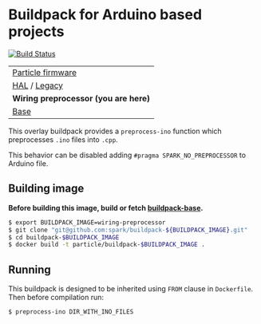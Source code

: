 # Buildpack for Arduino based projects

[![Build Status](https://magnum.travis-ci.com/spark/buildpack-wiring-preprocessor.svg?token=M4rP8W5QPGszZyem6TGE&branch=master)](https://magnum.travis-ci.com/spark/buildpack-wiring-preprocessor)

| |
|---|
|  [Particle firmware](https://github.com/spark/firmware-buildpack-builder)  |
| [HAL](https://github.com/spark/buildpack-hal) / [Legacy](https://github.com/spark/buildpack-0.3.x)   |
| **Wiring preprocessor (you are here)** |
| [Base](https://github.com/spark/buildpack-base) |

This overlay buildpack provides a `preprocess-ino` function which preprocesses `.ino` files into `.cpp`.

This behavior can be disabled adding `#pragma SPARK_NO_PREPROCESSOR` to Arduino file.

## Building image

**Before building this image, build or fetch [buildpack-base](https://github.com/spark/buildpack-base).**

```bash
$ export BUILDPACK_IMAGE=wiring-preprocessor
$ git clone "git@github.com:spark/buildpack-${BUILDPACK_IMAGE}.git"
$ cd buildpack-$BUILDPACK_IMAGE
$ docker build -t particle/buildpack-$BUILDPACK_IMAGE .
```

## Running

This buildpack is designed to be inherited using `FROM` clause in `Dockerfile`.
Then before compilation run:

```bash
$ preprocess-ino DIR_WITH_INO_FILES
```

